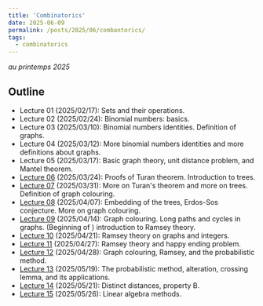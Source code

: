 ```yaml
---
title: 'Combinatorics'
date: 2025-06-09
permalink: /posts/2025/06/combantorics/
tags:
  - combinatorics
---
```


*au printemps 2025*


## Outline

- Lecture 01 (2025/02/17): Sets and their operations.
- Lecture 02 (2025/02/24): Binomial numbers: basics.
- Lecture 03 (2025/03/10): Binomial numbers identities. Definition of graphs.
- Lecture 04 (2025/03/12): More binomial numbers identities and more definitions about graphs.
- Lecture 05 (2025/03/17): Basic graph theory, unit distance problem, and Mantel theorem. 
- [Lecture 06](https://notes.sjtu.edu.cn/Bp4j0gQeT0uHerLwlWGSqw) (2025/03/24): Proofs of Turan theorem. Introduction to trees. 
- [Lecture 07](https://notes.sjtu.edu.cn/M9iIzrZHTyKwy8BOESnG3w) (2025/03/31): More on Turan's theorem and more on trees. Definition of graph colouring.
- [Lecture 08](https://notes.sjtu.edu.cn/Ooq59lflTrmnwCt4ZieJsA) (2025/04/07): Embedding of the trees, Erdos-Sos conjecture. More on graph colouring.
- [Lecture 09](https://notes.sjtu.edu.cn/0C_9u-7wTqGTxR1GmetGkw]) (2025/04/14): Graph colouring. Long paths and cycles in graphs. (Beginning of ) introduction to Ramsey theory. 
- [Lecture 10](https://notes.sjtu.edu.cn/MO45xOO3Ryy13fHGZTCJTQ) (2025/04/21): Ramsey theory on graphs and integers. 
- [Lecture 11](https://notes.sjtu.edu.cn/o9nyAk-eTvKnaZvnyONHSA) (2025/04/27): Ramsey theory and happy ending problem. 
- [Lecture 12](https://notes.sjtu.edu.cn/NMZeCJ26RWiUat0HpM40Dw) (2025/04/28): Graph colouring, Ramsey, and the probabilistic method. 
- [Lecture 13](https://notes.sjtu.edu.cn/Z-64cM63ScCy1hpxP7zktg) (2025/05/19): The probabilistic method, alteration, crossing lemma, and its applications.
- [Lecture 14](https://notes.sjtu.edu.cn/1nacmiIwQJGOACq7ktO6wQ) (2025/05/21): Distinct distances, property B.
- [Lecture 15](https://notes.sjtu.edu.cn/hGgvjjZxSb2u4oUnQD-nUw) (2025/05/26): Linear algebra methods.


